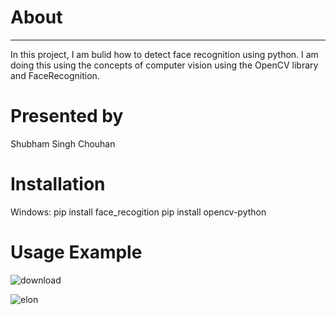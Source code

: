 # About
___________________________________________________________________________________________________________________
In this project, I am bulid how to detect face recognition using python. I am doing this using the concepts of computer vision using the OpenCV library and FaceRecognition.

# Presented by
Shubham Singh Chouhan

# Installation
Windows:
  pip install face_recogition
  pip install opencv-python
  
# Usage Example
![download](https://user-images.githubusercontent.com/64628073/131212926-64fcfa41-a57a-4efb-84ae-b5530ab86620.png)

![elon](https://user-images.githubusercontent.com/64628073/131212911-7a03d267-39c1-40c5-9d4b-6d17a540078b.jpg)

